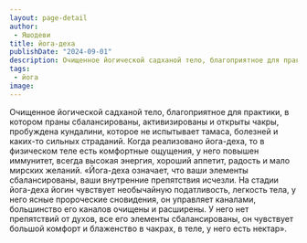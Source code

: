 ```yaml
---
layout: page-detail
author:
 - Яшодеви
title: йога-деха
publishDate: "2024-09-01"
description: Очищенное йогической садханой тело, благоприятное для практики, в котором праны сбалансированы, активизированы и открыты чакры, пробуждена кундалини, которое не испытывает тамаса, болезней и каких-то сильных страданий. Когда реализовано йога-деха, то в физическом теле есть комфортные ощущения, у него повышен иммунитет, всегда высокая энергия, хороший аппетит, радость и мало мирских желаний.
tags:
 - йога
image: 
---
```


Очищенное йогической садханой тело, благоприятное для практики, в котором праны сбалансированы, активизированы и открыты чакры, пробуждена кундалини, которое не испытывает тамаса, болезней и каких-то сильных страданий. Когда реализовано йога-деха, то в физическом теле есть комфортные ощущения, у него повышен иммунитет, всегда высокая энергия, хороший аппетит, радость и мало мирских желаний.
	«Йога-деха означает, что ваши элементы сбалансированы, ваши внутренние препятствия исчезли. На стадии йога-деха йогин чувствует необычайную податливость, легкость тела, у него ясные пророческие сновидения, он управляет каналами, большинство его каналов очищены и расширены. У него нет препятствий от духов, все его элементы сбалансированы, он чувствует большой комфорт и блаженство в чакрах, в теле, у него есть нектар».

